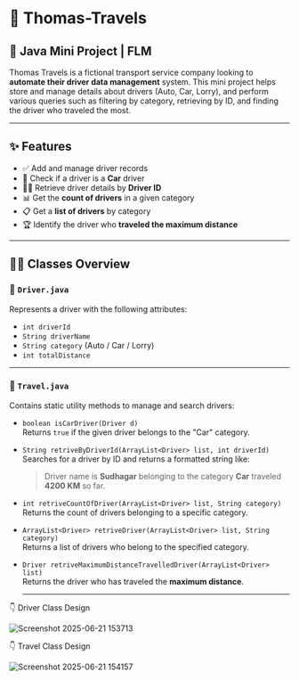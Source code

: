 # 🚗 Thomas-Travels

## 📘 Java Mini Project | FLM

Thomas Travels is a fictional transport service company looking to **automate their driver data management** system. This mini project helps store and manage details about drivers (Auto, Car, Lorry), and perform various queries such as filtering by category, retrieving by ID, and finding the driver who traveled the most.

---

## ✨ Features

- ✅ Add and manage driver records
- 🚙 Check if a driver is a **Car** driver
- 🧑‍💼 Retrieve driver details by **Driver ID**
- 📊 Get the **count of drivers** in a given category
- 📋 Get a **list of drivers** by category
- 🏆 Identify the driver who **traveled the maximum distance**

---

## 🧑‍💻 Classes Overview

### 🔹 `Driver.java`

Represents a driver with the following attributes:

- `int driverId`
- `String driverName`
- `String category` (Auto / Car / Lorry)
- `int totalDistance`

---

### 🔹 `Travel.java`

Contains static utility methods to manage and search drivers:

- `boolean isCarDriver(Driver d)`  
  Returns `true` if the given driver belongs to the "Car" category.

- `String retriveByDriverId(ArrayList<Driver> list, int driverId)`  
  Searches for a driver by ID and returns a formatted string like:  
  > Driver name is **Sudhagar** belonging to the category **Car** traveled **4200 KM** so far.

- `int retriveCountOfDriver(ArrayList<Driver> list, String category)`  
  Returns the count of drivers belonging to a specific category.

- `ArrayList<Driver> retriveDriver(ArrayList<Driver> list, String category)`  
  Returns a list of drivers who belong to the specified category.

- `Driver retriveMaximumDistanceTravelledDriver(ArrayList<Driver> list)`  
  Returns the driver who has traveled the **maximum distance**.

  ---
  

👇 Driver Class Design

 ![Screenshot 2025-06-21 153713](https://github.com/user-attachments/assets/ca1f4623-187b-4397-8b4d-89e66b6577ae)

 👇 Travel Class Design

  ![Screenshot 2025-06-21 154157](https://github.com/user-attachments/assets/9bf29442-5bb2-4ffb-bad1-9f7b47fc77e0)
